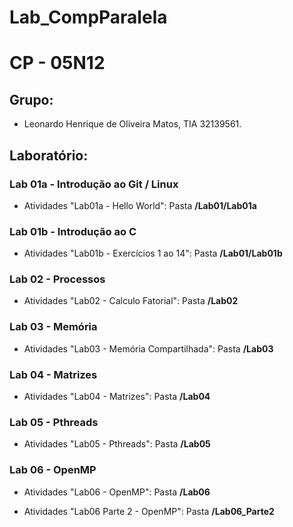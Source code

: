 # Lab_CompParalela

# CP - 05N12

## Grupo:

* Leonardo Henrique de Oliveira Matos, TIA 32139561.

## Laboratório:

### Lab 01a - Introdução ao Git / Linux
* Atividades "Lab01a - Hello World": Pasta **/Lab01/Lab01a**

### Lab 01b - Introdução ao C
* Atividades "Lab01b - Exercícios 1 ao 14": Pasta **/Lab01/Lab01b**

### Lab 02 - Processos
* Atividades "Lab02 - Calculo Fatorial": Pasta **/Lab02**

### Lab 03 - Memória
* Atividades "Lab03 - Memória Compartilhada": Pasta **/Lab03**

### Lab 04 - Matrizes
* Atividades "Lab04 - Matrizes": Pasta **/Lab04**

### Lab 05 - Pthreads
* Atividades "Lab05 - Pthreads": Pasta **/Lab05**

### Lab 06 - OpenMP
* Atividades "Lab06 - OpenMP": Pasta **/Lab06**

* Atividades "Lab06 Parte 2 - OpenMP": Pasta **/Lab06_Parte2**
